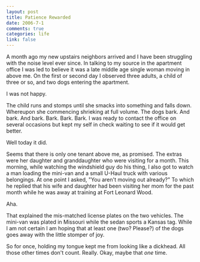```yaml
--- 
layout: post
title: Patience Rewarded
date: 2006-7-1
comments: true
categories: life
link: false
---
```

A month ago my new upstairs neighbors arrived and I have been struggling with the noise level ever since. In talking to my source in the apartment office I was led to believe it was a late middle age single woman moving in above me. On the first or second day I observed three adults, a child of three or so, and two dogs entering the apartment.

I was not happy.

The child runs and stomps until she smacks into something and falls down. Whereupon she commencing shrieking at full volume. The dogs bark. And bark. And bark. Bark. Bark. Bark. I was ready to contact the office on several occasions but kept my self in check waiting to see if it would get better.

Well today it did.

Seems that there is only one tenant above me, as promised. The extras were her daughter and granddaughter who were visiting for a month. This morning, while watching the windshield guy do his thing, I also got to watch a man loading the mini-van and a small U-Haul truck with various belongings. At one point I asked, "You aren't moving out already?" To which he replied that his wife and daughter had been visiting her mom for the past month while he was away at training at Fort Leonard Wood.

Aha.

That explained the mis-matched license plates on the two vehicles. The mini-van was plated in Missouri while the sedan sports a Kansas tag. While I am not certain I am hoping that at least one (two? Please?) of the dogs goes away with the little stomper of joy.

So for once, holding my tongue kept me from looking like a dickhead. All those other times don't count. Really. Okay, maybe that <i>one</i> time.
